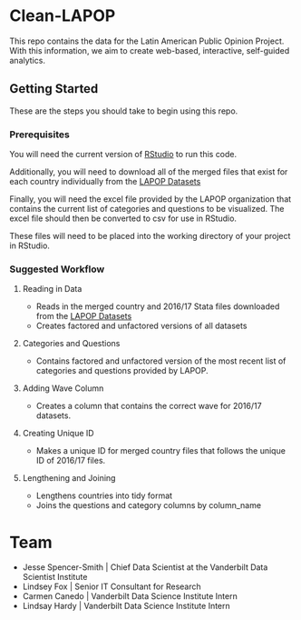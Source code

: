 # Clean-LAPOP
This repo contains the data for the Latin American Public Opinion Project. With this information, we aim to create web-based, interactive, self-guided analytics.

## Getting Started
These are the steps you should take to begin using this repo.

### Prerequisites
You will need the current version of [RStudio](https://www.rstudio.com/products/rstudio/#Desktop) to run this code.

Additionally, you will need to download all of the merged files that exist for each country individually from the [LAPOP Datasets](http://datasets.americasbarometer.org/database/index.php)

Finally, you will need the excel file provided by the LAPOP organization that contains the current list of categories and questions to be visualized. The excel file should then be converted to csv for use in RStudio.

These files will need to be placed into the working directory of your project in RStudio.

### Suggested Workflow
1. Reading in Data
    + Reads in the merged country and 2016/17 Stata files downloaded from the [LAPOP Datasets](http://datasets.americasbarometer.org/database/index.php)
    + Creates factored and unfactored versions of all datasets
  
2. Categories and Questions
    + Contains factored and unfactored version of the most recent list of categories and questions provided by LAPOP.

3. Adding Wave Column
    + Creates a column that contains the correct wave for 2016/17 datasets.

4. Creating Unique ID
    + Makes a unique ID for merged country files that follows the unique ID of 2016/17 files.

5. Lengthening and Joining
    + Lengthens countries into tidy format
    + Joins the questions and category columns by column_name

# Team
* Jesse Spencer-Smith | Chief Data Scientist at the Vanderbilt Data Scientist Institute
* Lindsey Fox | Senior IT Consultant for Research
* Carmen Canedo | Vanderbilt Data Science Institute Intern
* Lindsay Hardy | Vanderbilt Data Science Institute Intern
